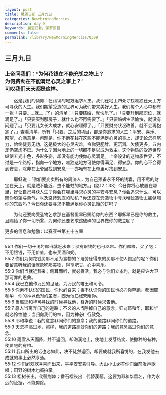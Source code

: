 ```yaml
---
layout: post
title: 晨恩日新 三月九日
categories: NewMorningMercies
description: day 9
keywords: 晨恩日新，保罗区普
comments: false
permalink: /library/NewMorningMercies/0309
---
```


## 三月九日

### 上帝问我们：“为何花钱在不能充饥之物上？ <br> 为何费劲在不能满足心灵之事上？” <br> 可叹我们天天都是这样。


&emsp;&emsp;这是我们的倾向：在错误的地方追求人生。我们在地上四处寻找唯独在天上方可寻获的人生。我们期望受造的世界可为我们带来美好人生。我们每个人心中都有一张「只要……就……了」的清单：「只要结婚，就快乐了。」「只要升到那职位，就满足了。」「只要买到那房子，就什么也不再需要了。」「只要婚姻生活愉快，就没有问题了。」「只要儿女长大成才，就心安理得了。」「只要财务状况改善，就不会再抱怨了。」查看清单，所有「只要」之后的项目，都是你追求的人生：平安、喜乐、盼望、心满意足。问题是，你不断花钱在这些不能满足心灵的事上，却无论怎样努力，始终徒劳无功。这是极大的心灵灾难，令你更肥胖、更沉溺、欠债更多，五内却仍空虚不已。为什么？因为地上的一切都不足以成为救主。这个物质的受造世界纵使五光十色，多彩多姿，却没有能力使你心灵满足。上帝设计的这物质世界，不过是一个路标，指向一个地方，唯独这地方可使你得满足、得安息。你的心不会得到安息，除非在上帝里找到安息——亦唯有在上帝里可找到安息。<br>

&emsp;&emsp;耶稣说：「你们要变卖所有的周济人，为自己预备永不坏的钱囊，用不尽的财宝在天上，就是贼不能近、虫不能蛀的地方。」(路12：33）今日你将心放置在哪里，好让自己寻获人生？你会在哪里寻求心灵的平安与安息？你会追求什么，可以赐你盼望与勇气，以及坚持到底的动机？你还要在受造物中寻找唯独造物主能够赐你的东西吗？今日你还要寻求不能满足你心灵饥饿的饼吗？<br>

&emsp;&emsp;为何还要向受造物乞求那在基督里早已赐给你的东西？耶稣早已是你的救主，且赐给了你一切所需，为何你还要乞求这破碎的世界做你的救主呢？<br>

更多的信息和勉励：以赛亚书第五十五章

***

55:1 你们一切干渴的都当就近水来；没有银钱的也可以来。你们都来，买了吃；不用银钱，不用价值，也来买酒和奶。<br>
55:2 你们为何花钱买那不足为食物的？用劳碌得来的买那不使人饱足的呢？你们要留意听我的话就能吃那美物，得享肥甘，心中喜乐。<br>
55:3 你们当就近我来；侧耳而听，就必得活。我必与你们立永约，就是应许大卫那可靠的恩典。<br>
55:4 我已立他作万民的见证，为万民的君王和司令。<br>
55:5 你素不认识的国民，你也必召来；素不认识你的国民也必向你奔跑，都因耶和华—你的神以色列的圣者，因为他已经荣耀你。<br>
55:6 当趁耶和华可寻找的时候寻找他，相近的时候求告他。<br>
55:7 恶人当离弃自己的道路；不义的人当除掉自己的意念。归向耶和华，耶和华就必怜恤他；当归向我们的神，因为神必广行赦免。<br>
55:8 耶和华说：我的意念非同你们的意念；我的道路非同你们的道路。<br>
55:9 天怎样高过地，照样，我的道路高过你们的道路；我的意念高过你们的意念。<br>
55:10 雨雪从天而降，并不返回，却滋润地土，使地上发芽结实，使撒种的有种，使要吃的有粮。<br>
55:11 我口所出的话也必如此，决不徒然返回，却要成就我所喜悦的，在我发他去成就的事上必然亨通。<br>
55:12 你们必欢欢喜喜而出来，平平安安蒙引导。大山小山必在你们面前发声歌唱；田野的树木也都拍掌。<br>
55:13 松树长出，代替荆棘；番石榴长出，代替蒺藜。这要为耶和华留名，作为永远的证据，不能剪除。<br>
***